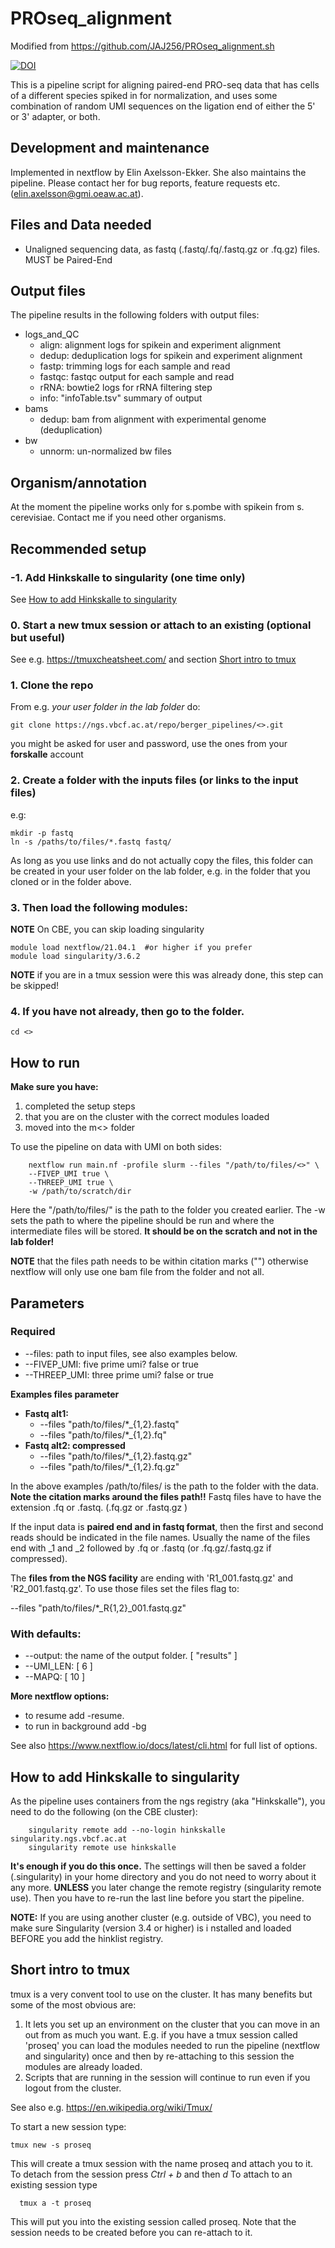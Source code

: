 # PROseq_alignment

Modified from https://github.com/JAJ256/PROseq_alignment.sh

[![DOI](https://zenodo.org/badge/254700530.svg)](https://zenodo.org/badge/latestdoi/254700530)

This is a pipeline script for aligning paired-end PRO-seq data that has cells of a different species spiked in for normalization, and uses some combination of random UMI sequences on the ligation end of either the 5' or 3' adapter, or both.

## Development and maintenance
 Implemented in nextflow by Elin Axelsson-Ekker. She also maintains the pipeline. Please contact her for bug reports, feature requests etc. (elin.axelsson@gmi.oeaw.ac.at).

## Files and Data needed
 - Unaligned sequencing data, as fastq (.fastq/.fq/.fastq.gz or .fq.gz) files. MUST be Paired-End

## Output files
The pipeline results in the following folders with output files:

- logs_and_QC
  - align: alignment logs for spikein and experiment alignment
  - dedup: deduplication logs for spikein and experiment alignment
  - fastp: trimming logs for each sample and read
  - fastqc: fastqc output for each sample and read
  - rRNA: bowtie2 logs for rRNA filtering step
  - info: "infoTable.tsv" summary of output
- bams
  - dedup: bam from alignment with experimental genome (deduplication)
- bw
  - unnorm: un-normalized bw files


## Organism/annotation
At the moment the pipeline works only for s.pombe with spikein from s. cerevisiae. Contact me if you need other organisms.



## Recommended setup
### -1. Add Hinkskalle to singularity (one time only)
See [How to add Hinkskalle to singularity](#hinkskalle)
### 0. Start a new tmux session or attach to an existing (optional but useful)
See e.g. https://tmuxcheatsheet.com/ and section [Short intro to tmux](#tmux)
### <a name="clone"></a>1. Clone the repo
From  e.g. *your user folder in the lab folder* do:
```
git clone https://ngs.vbcf.ac.at/repo/berger_pipelines/<>.git
```
you might be asked for user and password, use the ones from your **forskalle** account
### 2. Create a folder with the inputs files (or links to the input files)
e.g:
```
mkdir -p fastq
ln -s /paths/to/files/*.fastq fastq/
```
As long as you use links and do not actually copy the files, this folder can be
created in your user folder on the lab folder, e.g. in the  folder that you cloned or in the folder above.
### 3. Then load the following modules:
**NOTE** On CBE, you can skip loading singularity
```
module load nextflow/21.04.1  #or higher if you prefer
module load singularity/3.6.2
```
**NOTE** if you are in a tmux session were this was already done, this step can be skipped!
### 4. If you have not already, then go to the  folder.
```
cd <>
```



## <a name="run"></a>How to run
**Make sure you have:**
 1. completed the setup steps
 2. that you are on the cluster with the correct modules loaded
 3. moved into the m<> folder

To use the pipeline on data with UMI on both sides:


```
    nextflow run main.nf -profile slurm --files "/path/to/files/<>" \
    --FIVEP_UMI true \
    --THREEP_UMI true \
    -w /path/to/scratch/dir
```

Here the "/path/to/files/" is the path to the folder you created earlier.
The -w sets the path to where the pipeline should be run and where the intermediate
files will be stored. **It should be on the scratch and not in the lab folder!**

**NOTE** that the files path needs to be within citation marks ("") otherwise
 nextflow will only use one bam file from the folder and not all.



## Parameters
### Required

- --files: path to input files, see also examples below.
- --FIVEP_UMI: five prime umi? false or true
- --THREEP_UMI: three prime umi? false or true

**Examples files parameter**

- **Fastq alt1:**
  - --files "path/to/files/*_{1,2}.fastq"
  - --files "path/to/files/*_{1,2}.fq"
- **Fastq alt2: compressed**
  - --files "path/to/files/*_{1,2}.fastq.gz"
  - --files "path/to/files/*_{1,2}.fq.gz"


In the above examples /path/to/files/ is the path to the folder with the data. **Note the citation marks around the files path!!**
Fastq files have to have the extension .fq or .fastq. (.fq.gz or .fastq.gz )

If the input data is **paired end and in fastq format**, then the first and second reads should be indicated in the file names. Usually the name of the files end with _1 and _2 followed by .fq or .fastq (or .fq.gz/.fastq.gz if compressed).

The **files from the NGS facility** are ending with 'R1_001.fastq.gz' and 'R2_001.fastq.gz'. To use those files set the files flag to:

 --files "path/to/files/\*_R{1,2}_001.fastq.gz"



### With defaults:
- --output: the name of the output folder. [ "results" ]
- --UMI_LEN: [ 6 ]
- --MAPQ: [ 10 ]


**More nextflow options:**

 - to resume add -resume.
 - to run in background add -bg

See also https://www.nextflow.io/docs/latest/cli.html for full list of options.



## <a name="hinkskalle"></a>How to add Hinkskalle to singularity
As the pipeline uses containers from the ngs registry (aka "Hinkskalle"), you
need to do the following (on the CBE cluster):
```
    singularity remote add --no-login hinkskalle singularity.ngs.vbcf.ac.at
    singularity remote use hinkskalle
```

**It's enough if you do this once.** The settings will then be saved a folder
(.singularity) in your home directory and you do not need to worry about it
any more. **UNLESS** you later change the remote registry (singularity remote use).
Then you have to re-run the last line before you start the pipeline.

**NOTE:** If you are using another cluster (e.g. outside of VBC),
you need to make sure Singularity (version 3.4 or higher) is i
nstalled and loaded BEFORE you add the hinklist registry.



##  <a name="tmux"></a>Short intro to tmux
tmux is a very convent tool to use on the cluster. It has many benefits but some of the most obvious are:
1. It lets you set up an environment on the cluster that you can move in an out from as much you want.
E.g. if you have a tmux session called 'proseq' you can load the modules needed to run the pipeline
(nextflow and singularity) once and then by re-attaching to this session the modules are already loaded.
2. Scripts that are running in the session will continue to run even if you logout from the cluster.

See also e.g. https://en.wikipedia.org/wiki/Tmux/

To start a new session type:
  ```
  tmux new -s proseq
  ```
This will create a tmux session with the name proseq and attach you to it.
To detach from the session press *Ctrl + b* and then *d*
To attach to an existing session type
```
  tmux a -t proseq
```
This will put you into the existing session called proseq. Note that the session needs to be created before you can re-attach to it.
